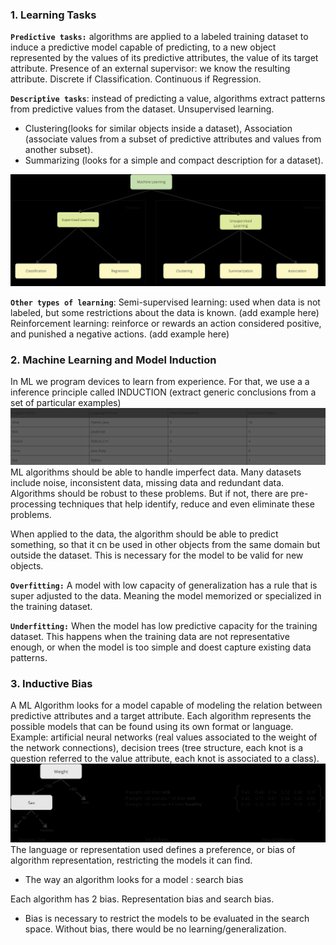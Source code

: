### 1. Learning Tasks
**`Predictive tasks:`** algorithms are applied to a labeled training dataset to induce a predictive model capable of predicting, to a new object represented by the values of its predictive attributes, the value of its target attribute.
Presence of an external supervisor: we know the resulting attribute.
Discrete if Classification. Continuous if Regression.

**`Descriptive tasks`**: instead of predicting a value, algorithms extract patterns from predictive values from the dataset. Unsupervised learning. 
- Clustering(looks for similar objects inside a dataset), Association (associate values from a subset of predictive attributes and values from another subset).
- Summarizing (looks for a simple and compact description for a dataset).


![](.ml-foundations_images/b50cf231.png)

**`Other types of learning`**:
Semi-supervised learning: used when data is not labeled, but some restrictions about the data is known. (add example here)
Reinforcement learning: reinforce or rewards an action considered positive, and punished a negative actions. (add example here)

### 2. Machine Learning and Model Induction
In ML we program devices to learn from experience. For that, we use a a inference principle called INDUCTION (extract generic conclusions from a set of particular examples)
![](.ml-foundations_images/caa8b27d.png)
ML algorithms should be able to handle imperfect data. Many datasets include noise, inconsistent data, missing data and redundant data. 
Algorithms should be robust to these problems. But if not, there are pre-processing techniques that help identify, reduce and even eliminate these problems.

When applied to the data, the algorithm should be able to predict something, so that it cn be used in other objects from the same domain but outside the dataset. 
This is necessary for the model to be valid for new objects.

**`Overfitting:`** A model with low capacity of generalization has a rule that is super adjusted to the data. Meaning the model memorized or specialized in the training dataset.

**`Underfitting:`** When the model has low predictive capacity for the training dataset. This happens when the training data are not representative enough, or when the model is too simple and doest capture existing data patterns.

### 3. Inductive Bias
A ML Algorithm looks for a model capable of modeling the relation between predictive attributes and a target attribute.
Each algorithm represents the possible models that can be found using its own format or language. Example: artificial neural networks (real values associated to the weight of the network connections), 
decision trees (tree structure, each knot is a question referred to the value attribute, each knot is associated to a class).
![](.ml-foundations_images/42a4cd85.png)
The language or representation used defines a preference, or bias of algorithm representation, restricting the models it can find.

- The way an algorithm looks for a model : search bias

Each algorithm has 2 bias. Representation bias and search bias.
- Bias is necessary to restrict the models to be evaluated in the search space. Without bias, there would be no learning/generalization.